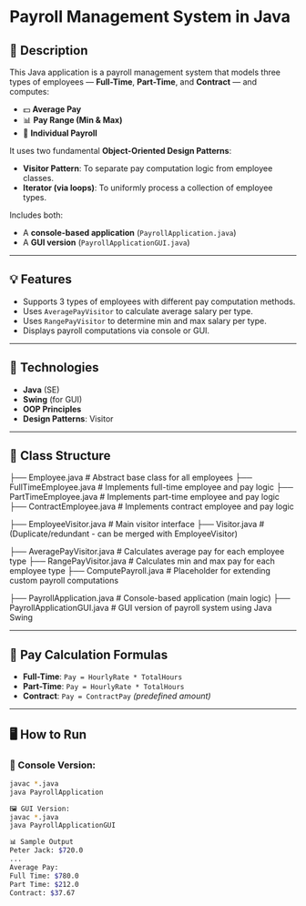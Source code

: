 # Payroll Management System in Java

## 📘 Description

This Java application is a payroll management system that models three types of employees — **Full-Time**, **Part-Time**, and **Contract** — and computes:

- 💵 **Average Pay**
- 📊 **Pay Range (Min & Max)**
- 🧾 **Individual Payroll**

It uses two fundamental **Object-Oriented Design Patterns**:
- **Visitor Pattern**: To separate pay computation logic from employee classes.
- **Iterator (via loops)**: To uniformly process a collection of employee types.

Includes both:
- A **console-based application** (`PayrollApplication.java`)
- A **GUI version** (`PayrollApplicationGUI.java`)

---

## 💡 Features

- Supports 3 types of employees with different pay computation methods.
- Uses `AveragePayVisitor` to calculate average salary per type.
- Uses `RangePayVisitor` to determine min and max salary per type.
- Displays payroll computations via console or GUI.

---

## 🧱 Technologies

- **Java** (SE)
- **Swing** (for GUI)
- **OOP Principles**
- **Design Patterns**: Visitor

---

## 🧩 Class Structure

├── Employee.java                   # Abstract base class for all employees
├── FullTimeEmployee.java          # Implements full-time employee and pay logic
├── PartTimeEmployee.java          # Implements part-time employee and pay logic
├── ContractEmployee.java          # Implements contract employee and pay logic

├── EmployeeVisitor.java           # Main visitor interface
├── Visitor.java                   # (Duplicate/redundant - can be merged with EmployeeVisitor)

├── AveragePayVisitor.java         # Calculates average pay for each employee type
├── RangePayVisitor.java           # Calculates min and max pay for each employee type
├── ComputePayroll.java            # Placeholder for extending custom payroll computations

├── PayrollApplication.java        # Console-based application (main logic)
├── PayrollApplicationGUI.java     # GUI version of payroll system using Java Swing


---

## 🧮 Pay Calculation Formulas

- **Full-Time**: `Pay = HourlyRate * TotalHours`
- **Part-Time**: `Pay = HourlyRate * TotalHours`
- **Contract**: `Pay = ContractPay` *(predefined amount)*

---

## 🖥️ How to Run

### 🧪 Console Version:
```bash
javac *.java
java PayrollApplication

🖼️ GUI Version:
javac *.java
java PayrollApplicationGUI

📊 Sample Output
Peter Jack: $720.0
...
Average Pay:
Full Time: $780.0
Part Time: $212.0
Contract: $37.67


